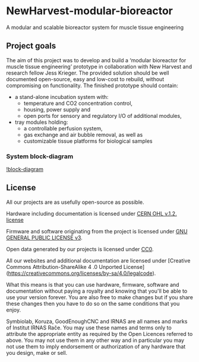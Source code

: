 # NewHarvest-modular-bioreactor
A modular and scalable bioreactor system for muscle tissue engineering

## Project goals
The aim of this project was to develop and build a ‘modular bioreactor for muscle tissue engineering’ prototype in collaboration with New Harvest and research fellow Jess Krieger. The provided solution should be well documented open-source, easy and low-cost to rebuild, without compromising on functionality. The finished prototype should contain:
 - a stand-alone incubation system with: 
	* temperature and CO2 concentration control, 
	* housing, power supply and 
	* open ports for sensory and regulatory I/O of additional modules,
 -	tray modules holding:
	* a controllable perfusion system, 
	* gas exchange and air bubble removal, as well as 
	* customizable tissue platforms for biological samples 

### System block-diagram
[!block-diagram](https://github.com/symbiolab/NewHarvest-modular-bioreactor/blob/master/figures/01_system-block-diagram.png)


## License <a id="license"></a>

All our projects are as usefully open-source as possible.

Hardware including documentation is licensed under [CERN OHL v.1.2. license](http://www.ohwr.org/licenses/cern-ohl/v1.2)

Firmware and software originating from the project is licensed under [GNU GENERAL PUBLIC LICENSE v3](http://www.gnu.org/licenses/gpl-3.0.en.html).

Open data generated by our projects is licensed under [CC0](https://creativecommons.org/publicdomain/zero/1.0/legalcode).

All our websites and additional documentation are licensed under [Creative Commons Attribution-ShareAlike 4 .0 Unported License] (https://creativecommons.org/licenses/by-sa/4.0/legalcode).

What this means is that you can use hardware, firmware, software and documentation without paying a royalty and knowing that you'll be able to use your version forever. You are also free to make changes but if you share these changes then you have to do so on the same conditions that you enjoy.

Symbiolab, Koruza, GoodEnoughCNC and IRNAS are all names and marks of Institut IRNAS Rače.
You may use these names and terms only to attribute the appropriate entity as required by the Open Licences referred to above. You may not use them in any other way and in particular you may not use them to imply endorsement or authorization of any hardware that you design, make or sell.
